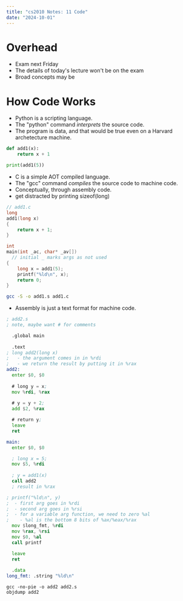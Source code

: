 ```yaml
---
title: "cs2010 Notes: 11 Code"
date: "2024-10-01"
---
```


# Overhead

 - Exam next Friday
 - The details of today's lecture won't be on the exam
 - Broad concepts may be


# How Code Works

 - Python is a scripting language.
 - The "python" command *interprets* the source code.
 - The program is data, and that would be true even on a Harvard archetecture
   machine.
   

```python
def add1(x):
    return x + 1

print(add1(5))
```

 - C is a simple AOT compiled language.
 - The "gcc" command *compiles* the source code to machine code.
 - Conceptually, through assembly code.
 - get distracted by printing sizeof(long)
 
```c
// add1.c
long
add1(long x)
{
    return x + 1;
}

int
main(int _ac, char* _av[])
  // initial _ marks args as not used
{
    long x = add1(5);
    printf("%ld\n", x);
    return 0;
}
```

```bash
gcc -S -o add1.s add1.c
```


 - Assembly is just a text format for machine code.

```asm
; add2.s
; note, maybe want # for comments

  .global main
  
  .text
; long add2(long x)
;   - the argument comes in in %rdi
;   - we return the result by putting it in %rax
add2:
  enter $0, $0
 
  # long y = x;
  mov %rdi, %rax
  
  # y = y + 2;
  add $2, %rax

  # return y;
  leave
  ret

main:
  enter $0, $0

  ; long x = 5;
  mov $5, %rdi
  
  ; y = add1(x)
  call add2
  ; result in %rax

; printf("%ld\n", y)
;  - first arg goes in %rdi
;  - second arg goes in %rsi
;  - for a variable arg function, we need to zero %al
;    - %al is the bottom 8 bits of %ax/%eax/%rax
  mov $long_fmt, %rdi
  mov %rax, %rsi
  mov $0, %al
  call printf

  leave
  ret
  
  .data
long_fmt: .string "%ld\n"
```

```
gcc -no-pie -o add2 add2.s
objdump add2
```


